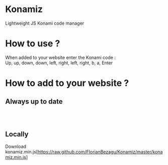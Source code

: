 Konamiz
=======

Lightweight JS Konami code manager

How to use ?
============
When added to your website enter the Konami code :<br>
Up, up, down, down, left, right, left, right, b, a, Enter

How to add to your website ?
============================

Always up to date
-----------------
<pre>
  <script type="text/javascript" src="https://raw.github.com/FlorianBezagu/Konamiz/master/konamiz.min.js"></script>
</pre>

Locally
-------
Download konamiz.min.js[https://raw.github.com/FlorianBezagu/Konamiz/master/konamiz.min.js]
<pre>
  <script type="text/javascript" src="konamiz.min.js"></script>
</pre>
